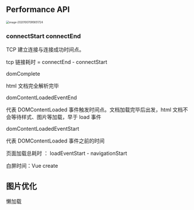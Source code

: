 ## Performance API

<img src="/Users/mac/Library/Application Support/typora-user-images/image-20201007095651724.png" alt="image-20201007095651724" style="zoom:50%;" />

### connectStart connectEnd

TCP 建立连接与连接成功时间点。

tcp 链接耗时 = connectEnd - connectStart

domComplete

html 文档完全解析完毕

domContentLoadedEventEnd

代表 DOMContentLoaded 事件触发时间点。文档加载完毕后出发，html 文档不会等待样式、图片等加载，早于 load 事件

domContentLoadedEventStart

代表 DOMContentLoaded 事件之前的时间



页面加载总耗时 ： loadEventStart - navigationStart

白屏时间：Vue create



## 图片优化

懒加载